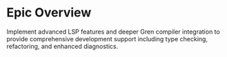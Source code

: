 # Epic Overview
Implement advanced LSP features and deeper Gren compiler integration to provide comprehensive development support including type checking, refactoring, and enhanced diagnostics.
